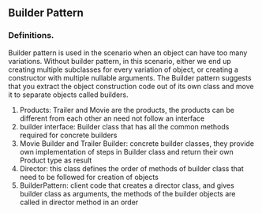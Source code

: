 ## Builder Pattern

### Definitions.

Builder pattern is used in the scenario when an object can have too many variations. Without builder pattern, in this scenario, either we end up creating multiple subclasses for every variation of object, or creating a constructor with multiple nullable arguments.
The Builder pattern suggests that you extract the object construction code out of its own class and move it to separate objects called builders.

1. Products: Trailer and Movie are the products, the products can be different from each other an need not follow an interface
2. builder interface: Builder class that has all the common methods required for concrete builders
3. Movie Builder and Trailer Builder: concrete builder classes, they provide own implementation of steps in Builder class and return their own Product type as result
4. Director: this class defines the order of methods of builder class that need to be followed for creation of objects
5. BuilderPattern: client code that creates a director class, and gives builder class as arguments, the methods of the builder objects are called in director method in an order
